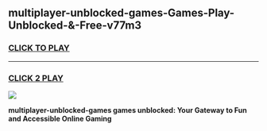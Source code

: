 
## multiplayer-unblocked-games-Games-Play-Unblocked-&-Free-v77m3
<h3>
<a href="https://premium76.site?title=multiplayer-unblocked-games&ref=24A">CLICK TO PLAY</a></h3>
<hr>

<h3>
<a href="https://premium76.site?title=multiplayer-unblocked-games&ref=24A">CLICK 2 PLAY</a>
  
</h3>

<a href="https://premium76.site?title=multiplayer-unblocked-games&ref=24A"><img src="https://clearcache.store/games.png"></a>


**multiplayer-unblocked-games games unblocked: Your Gateway to Fun and Accessible Online Gaming**
